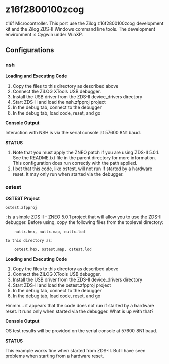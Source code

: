 z16f2800100zcog
===============

z16f Microcontroller. This port use the Zilog z16f2800100zcog
development kit and the Zilog ZDS-II Windows command line tools. The
development environment is Cygwin under WinXP.

Configurations
--------------

### nsh

**Loading and Executing Code**

1.  Copy the files to this directory as described above
2.  Connect the ZiLOG XTools USB debugger.
3.  Install the USB driver from the ZDS-II device\_drivers directory
4.  Start ZDS-II and load the nsh.zfpproj project
5.  In the debug tab, connect to the debugger
6.  In the debug tab, load code, reset, and go

**Console Output**

Interaction with NSH is via the serial console at 57600 8N1 baud.

**STATUS**

1.  Note that you must apply the ZNEO patch if you are using ZDS-II
    5.0.1. See the README.txt file in the parent directory for more
    information. This configuration does run correctly with the path
    applied.
2.  I bet that this code, like ostest, will not run if started by a
    hardware reset. It may only run when started via the debugger.

### ostest

**OSTEST Project**

`ostest.zfpproj`

:   is a simple ZDS II - ZNEO 5.0.1 project that will allow you to use
    the ZDS-II debugger. Before using, copy the following files from the
    toplevel directory:

        nuttx.hex, nuttx.map, nuttx.lod

    to this directory as:

        ostest.hex, ostest.map, ostest.lod

**Loading and Executing Code**

1.  Copy the files to this directory as described above
2.  Connect the ZiLOG XTools USB debugger.
3.  Install the USB driver from the ZDS-II device\_drivers directory
4.  Start ZDS-II and load the ostest.zfpproj project
5.  In the debug tab, connect to the debugger
6.  In the debug tab, load code, reset, and go

Hmmm\... it appears that the code does not run if started by a hardware
reset. It runs only when started via the debugger. What is up with that?

**Console Output**

OS test results will be provided on the serial console at 57600 8N1
baud.

**STATUS**

This example works fine when started from ZDS-II. But I have seen
problems when starting from a hardware reset.
